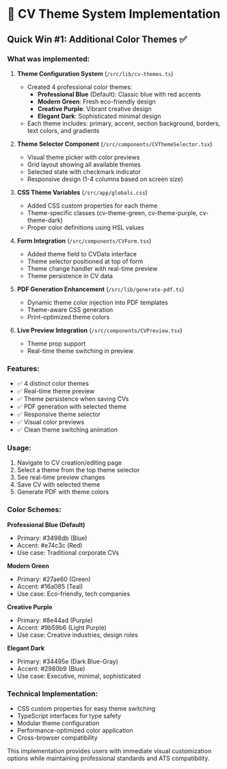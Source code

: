 # 🎨 CV Theme System Implementation

## Quick Win #1: Additional Color Themes ✅

### What was implemented:

1. **Theme Configuration System** (`/src/lib/cv-themes.ts`)

   - Created 4 professional color themes:
     - **Professional Blue** (Default): Classic blue with red accents
     - **Modern Green**: Fresh eco-friendly design
     - **Creative Purple**: Vibrant creative design
     - **Elegant Dark**: Sophisticated minimal design
   - Each theme includes: primary, accent, section background, borders, text colors, and gradients

2. **Theme Selector Component** (`/src/components/CVThemeSelector.tsx`)

   - Visual theme picker with color previews
   - Grid layout showing all available themes
   - Selected state with checkmark indicator
   - Responsive design (1-4 columns based on screen size)

3. **CSS Theme Variables** (`/src/app/globals.css`)

   - Added CSS custom properties for each theme
   - Theme-specific classes (cv-theme-green, cv-theme-purple, cv-theme-dark)
   - Proper color definitions using HSL values

4. **Form Integration** (`/src/components/CVForm.tsx`)

   - Added theme field to CVData interface
   - Theme selector positioned at top of form
   - Theme change handler with real-time preview
   - Theme persistence in CV data

5. **PDF Generation Enhancement** (`/src/lib/generate-pdf.ts`)

   - Dynamic theme color injection into PDF templates
   - Theme-aware CSS generation
   - Print-optimized theme colors

6. **Live Preview Integration** (`/src/components/CVPreview.tsx`)
   - Theme prop support
   - Real-time theme switching in preview

### Features:

- ✅ 4 distinct color themes
- ✅ Real-time theme preview
- ✅ Theme persistence when saving CVs
- ✅ PDF generation with selected theme
- ✅ Responsive theme selector
- ✅ Visual color previews
- ✅ Clean theme switching animation

### Usage:

1. Navigate to CV creation/editing page
2. Select a theme from the top theme selector
3. See real-time preview changes
4. Save CV with selected theme
5. Generate PDF with theme colors

### Color Schemes:

**Professional Blue (Default)**

- Primary: #3498db (Blue)
- Accent: #e74c3c (Red)
- Use case: Traditional corporate CVs

**Modern Green**

- Primary: #27ae60 (Green)
- Accent: #16a085 (Teal)
- Use case: Eco-friendly, tech companies

**Creative Purple**

- Primary: #8e44ad (Purple)
- Accent: #9b59b6 (Light Purple)
- Use case: Creative industries, design roles

**Elegant Dark**

- Primary: #34495e (Dark Blue-Gray)
- Accent: #2980b9 (Blue)
- Use case: Executive, minimal, sophisticated

### Technical Implementation:

- CSS custom properties for easy theme switching
- TypeScript interfaces for type safety
- Modular theme configuration
- Performance-optimized color application
- Cross-browser compatibility

This implementation provides users with immediate visual customization options while maintaining professional standards and ATS compatibility.
